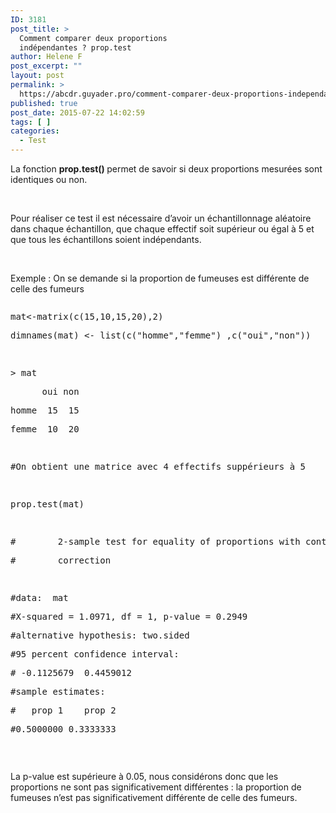 ```yaml
---
ID: 3181
post_title: >
  Comment comparer deux proportions
  indépendantes ? prop.test
author: Helene F
post_excerpt: ""
layout: post
permalink: >
  https://abcdr.guyader.pro/comment-comparer-deux-proportions-independantes-prop-test/
published: true
post_date: 2015-07-22 14:02:59
tags: [ ]
categories:
  - Test
---
```

<p>La fonction <b>prop.test() </b>permet de savoir si deux proportions mesurées sont identiques ou non.</p><p> </p><p>Pour réaliser ce test il est nécessaire d’avoir un échantillonnage aléatoire dans chaque échantillon, que chaque effectif soit supérieur ou égal à 5 et que tous les échantillons soient indépendants.</p><p> </p><p>Exemple : On se demande si la proportion de fumeuses est différente de celle des fumeurs</p><p> <pre lang='rsplus'></p><p>mat&lt;-matrix(c(15,10,15,20),2)</p><p>dimnames(mat) &lt;- list(c("homme","femme") ,c("oui","non"))</p><p> </p><p>&gt; mat</p><p>      oui non</p><p>homme  15  15</p><p>femme  10  20</p><p> </p><p>#On obtient une matrice avec 4 effectifs suppérieurs à 5</p><p> </p><p>prop.test(mat)</p><p> </p><p>#        2-sample test for equality of proportions with continuity</p><p>#        correction</p><p> </p><p>#data:  mat</p><p>#X-squared = 1.0971, df = 1, p-value = 0.2949</p><p>#alternative hypothesis: two.sided</p><p>#95 percent confidence interval:</p><p># -0.1125679  0.4459012</p><p>#sample estimates:</p><p>#   prop 1    prop 2</p><p>#0.5000000 0.3333333</p><p></pre>   </p><p>La p-value est supérieure à 0.05, nous considérons donc que les proportions ne sont pas significativement différentes : la proportion de fumeuses n’est pas significativement différente de celle des fumeurs.</p>